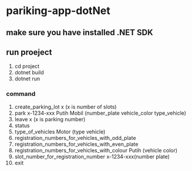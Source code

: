 # pariking-app-dotNet

## make sure you have installed .NET SDK
## run proeject
1. cd project
2. dotnet build
3. dotnet run

### command 
1. create_parking_lot x (x is number of slots) 
2. park x-1234-xxx Putih Mobil (number_plate vehicle_color type_vehicle)
3. leave x (x is parking number)
4. status
5. type_of_vehicles Motor (type vehicle)
6. registration_numbers_for_vehicles_with_odd_plate
7. registration_numbers_for_vehicles_with_even_plate
8. registration_numbers_for_vehicles_with_colour Putih (vehicle color)
9. slot_number_for_registration_number x-1234-xxx(number plate)
10. exit

